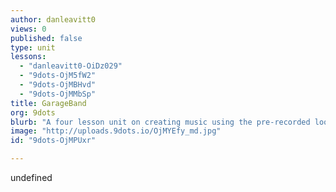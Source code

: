 ```yaml
---
author: danleavitt0
views: 0
published: false
type: unit
lessons: 
  - "danleavitt0-OiDz029"
  - "9dots-OjM5fW2"
  - "9dots-OjMBHvd"
  - "9dots-OjMMbSp"
title: GarageBand
org: 9dots
blurb: "A four lesson unit on creating music using the pre-recorded loops in the GarageBand application."
image: "http://uploads.9dots.io/OjMYEfy_md.jpg"
id: "9dots-OjMPUxr"

---
```


undefined
